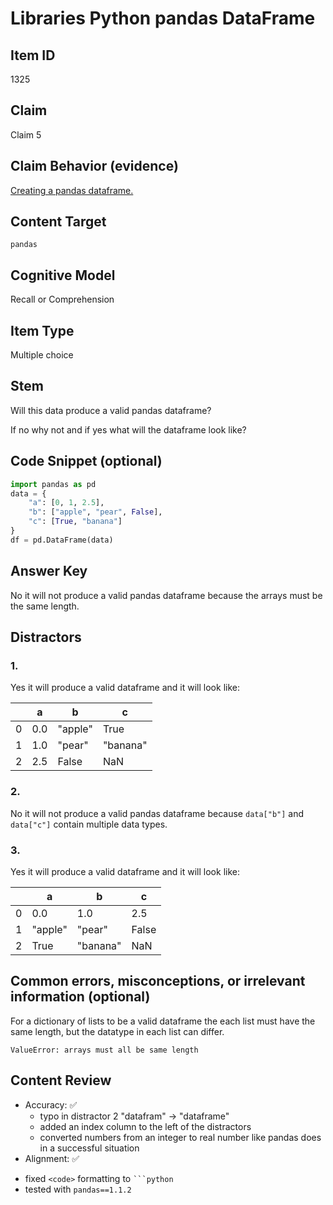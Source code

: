 # Libraries Python pandas DataFrame

## Item ID
1325

## Claim

Claim 5

## Claim Behavior (evidence)

[Creating a pandas dataframe.](https://pandas.pydata.org/pandas-docs/stable/reference/api/pandas.DataFrame.html)

## Content Target
`pandas`

## Cognitive Model 

Recall or Comprehension

## Item Type
Multiple choice

## Stem
Will this data produce a valid pandas dataframe? 

If no why not and if yes what will the dataframe look like?

## Code Snippet (optional)

```python
import pandas as pd
data = {
    "a": [0, 1, 2.5],
    "b": ["apple", "pear", False],
    "c": [True, "banana"]
}
df = pd.DataFrame(data)
```

## Answer Key

No it will not produce a valid pandas dataframe because the arrays must be the same length.

## Distractors 
### 1.

Yes it will produce a valid dataframe and it will look like: 

<table>
    <thead>
        <tr>
            <th></th>
            <th>a</th>
            <th>b</th>
            <th>c</th>
        </tr>
    </thead>
    <tbody>
        <tr>
            <td>0</td>
            <td>0.0</td>
            <td>"apple"</td>
            <td>True</td>
        </tr>
        <tr>
            <td>1</td>
            <td>1.0</td>
            <td>"pear"</td>
            <td>"banana"</td>
        </tr>
        <tr>
            <td>2</td>
            <td>2.5</td>
            <td>False</td>
            <td>NaN</td>
        </tr>
    </tbody>
</table>

### 2.

No it will not produce a valid pandas dataframe because `data["b"]` and `data["c"]` contain multiple data types.

### 3.

Yes it will produce a valid dataframe and it will look like: 

<table>
    <thead>
        <tr>
            <th></th>
            <th>a</th>
            <th>b</th>
            <th>c</th>
        </tr>
    </thead>
    <tbody>
        <tr>
            <td>0</td>
            <td>0.0</td>
            <td>1.0</td>
            <td>2.5</td>
        </tr>
        <tr>
            <td>1</td>
            <td>"apple"</td>
            <td>"pear"</td>
            <td>False</td>
        </tr>
        <tr>
            <td>2</td>
            <td>True</td>
            <td>"banana"</td>
            <td>NaN</td>
        </tr>
    </tbody>
</table>

## Common errors, misconceptions, or irrelevant information (optional)

For a dictionary of lists to be a valid dataframe the each list must have the same length, but the datatype in each list can differ.
```
ValueError: arrays must all be same length
```

## Content Review

- Accuracy: ✅
    * typo in distractor 2 "datafram" -> "dataframe"
    * added an index column to the left of the distractors
    * converted numbers from an integer to real number like pandas does in a successful situation
- Alignment: ✅

* fixed `<code>` formatting to ` ```python `
* tested with `pandas==1.1.2`
